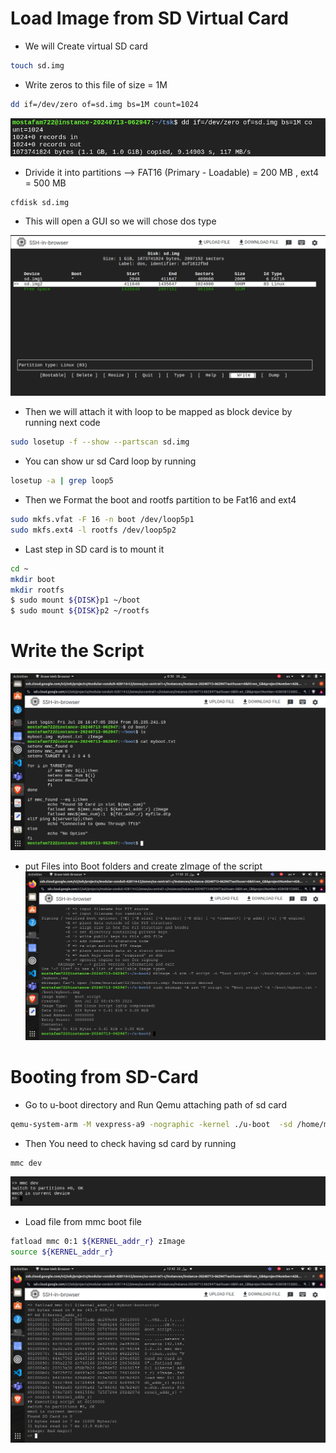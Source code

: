 # Load Image from SD Virtual Card
- We will Create virtual SD card 
``` bash
touch sd.img
```
- Write zeros to this file of size = 1M
``` bash 
dd if=/dev/zero of=sd.img bs=1M count=1024
``` 
![Write_to_File](./Source_Img.png)
- Drivide it into partitions --> FAT16 (Primary - Loadable) = 200 MB , ext4 = 500 MB
``` bash
cfdisk sd.img
```
- This will open a GUI so we will chose dos type

![Divide_partitions](./ss.png)

- Then we will attach it with loop to be mapped as block device by running next code 
```bash
sudo losetup -f --show --partscan sd.img
```
- You can show ur sd Card loop by running 
```bash 
losetup -a | grep loop5
```
- Then we Format the boot and rootfs partition to be Fat16 and ext4 
``` bash
sudo mkfs.vfat -F 16 -n boot /dev/loop5p1
sudo mkfs.ext4 -l rootfs /dev/loop5p2
```
- Last step in SD card is to mount it 
``` bash 
cd ~
mkdir boot 
mkdir rootfs
$ sudo mount ${DISK}p1 ~/boot
$ sudo mount ${DISK}p2 ~/rootfs
```
# Write the Script
![writing_script](./script.png)
- put Files into Boot folders and create zImage of the script
![Creating_zImage](./Screenshot%20from%202024-07-22%2011-50-29.png)
# Booting from SD-Card

- Go to u-boot directory and Run Qemu attaching path of sd card
```bash 
qemu-system-arm -M vexpress-a9 -nographic -kernel ./u-boot  -sd /home/mostafam722/sd.img 
```
- Then You need to check having sd card by running
``` bash 
mmc dev 
```
![Check_mmc](./mmcdev.png)
- Load file from mmc boot file 
``` bash 
fatload mmc 0:1 ${KERNEL_addr_r} zImage
source ${KERNEL_addr_r}
```
![Booting_kernel_addr](./Screenshot%20from%202024-07-22%2012-42-43.png)
